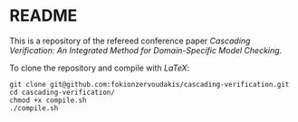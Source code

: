 # README

This is a repository of the refereed conference paper *Cascading Verification: An Integrated Method for Domain-Specific Model Checking*.

To clone the repository and compile with *LaTeX*:

```
git clone git@github.com:fokionzervoudakis/cascading-verification.git
cd cascading-verification/
chmod +x compile.sh
./compile.sh
```

